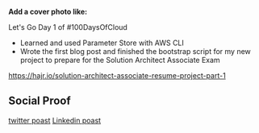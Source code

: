 **Add a cover photo like:**

Let's Go Day 1 of #100DaysOfCloud 
- Learned and used Parameter Store with AWS CLI
- Wrote the first blog post and finished the bootstrap script for my new project to prepare for the Solution Architect Associate Exam

https://hajr.io/solution-architect-associate-resume-project-part-1

## Social Proof

[twitter poast](https://twitter.com/Mo_Hajr/status/1305759143995805698)
[Linkedin poast](https://www.linkedin.com/posts/mohajr_my-solution-architect-associate-resume-project-activity-6711544011439566848-A-Qt)
